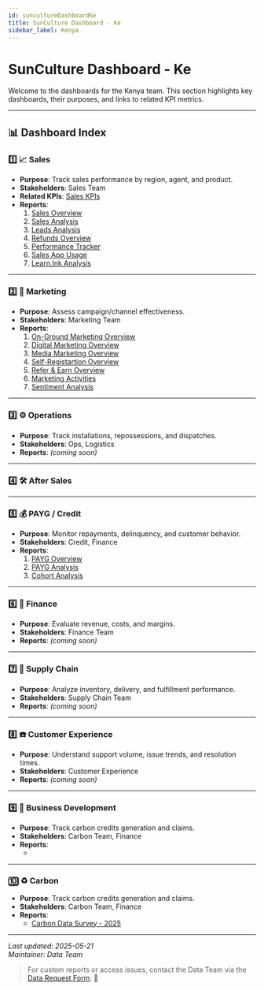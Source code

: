 ```yaml
---
id: suncultureDashboardKe
title: SunCulture Dashboard - Ke
sidebar_label: Kenya
---
```


# SunCulture Dashboard - Ke

Welcome to the dashboards for the Kenya team. This section highlights key dashboards, their purposes, and links to related KPI metrics.

---

## 📊 Dashboard Index

### 1️⃣ 📈 Sales

- **Purpose**: Track sales performance by region, agent, and product.
- **Stakeholders**: Sales Team
- **Related KPIs**: [Sales KPIs](../../kpis/overview)
- **Reports**:
  1. [Sales Overview](https://app.powerbi.com/groups/a5e07510-8f40-42ac-9573-39c91d0cea06/reports/b184333a-8b17-4953-9871-e701530e9ec5/ReportSection7d19449e3a6476e49381?experience=power-bi&clientSideAuth=0)
  2. [Sales Analysis](https://app.powerbi.com/groups/a5e07510-8f40-42ac-9573-39c91d0cea06/reports/b184333a-8b17-4953-9871-e701530e9ec5/08a4ffb924d8b29f1e6f?experience=power-bi&clientSideAuth=0)
  3. [Leads Analysis](https://app.powerbi.com/groups/a5e07510-8f40-42ac-9573-39c91d0cea06/reports/b184333a-8b17-4953-9871-e701530e9ec5/7131c49bab4ba4a29550?experience=power-bi&clientSideAuth=0)
  4. [Refunds Overview](https://app.powerbi.com/groups/a5e07510-8f40-42ac-9573-39c91d0cea06/reports/b184333a-8b17-4953-9871-e701530e9ec5/3e45ce8200731a704313?experience=power-bi&clientSideAuth=0)
  5. [Performance Tracker](https://app.powerbi.com/groups/a5e07510-8f40-42ac-9573-39c91d0cea06/reports/b184333a-8b17-4953-9871-e701530e9ec5/034d4919b4e0e7404b99?experience=power-bi&clientSideAuth=0)
  6. [Sales App Usage](https://app.powerbi.com/groups/a5e07510-8f40-42ac-9573-39c91d0cea06/reports/b184333a-8b17-4953-9871-e701530e9ec5/ReportSection9b9dcb39474d5a9055d5?experience=power-bi&clientSideAuth=0)
  7. [Learn.Ink Analysis](#)

---

### 2️⃣ 📣 Marketing

- **Purpose**: Assess campaign/channel effectiveness.
- **Stakeholders**: Marketing Team
- **Reports**:
  1. [On-Ground Marketing Overview](#)
  2. [Digital Marketing Overview](#)
  3. [Media Marketing Overview](#)
  4. [Self-Registartion Overview](#)
  5. [Refer & Earn Overview](#)
  6. [Marketing Activities](#)
  7. [Sentiment Analysis](#)

---

### 3️⃣ ⚙️ Operations

- **Purpose**: Track installations, repossessions, and dispatches.
- **Stakeholders**: Ops, Logistics
- **Reports**: _(coming soon)_

---

### 4️⃣ 🛠️ After Sales

---

### 5️⃣ 💰 PAYG / Credit

- **Purpose**: Monitor repayments, delinquency, and customer behavior.
- **Stakeholders**: Credit, Finance
- **Reports**:
  1. [PAYG Overview](#)
  2. [PAYG Analysis](#)
  3. [Cohort Analysis](#)

---

### 6️⃣ 🧾 Finance

- **Purpose**: Evaluate revenue, costs, and margins.
- **Stakeholders**: Finance Team
- **Reports**: _(coming soon)_

---

### 7️⃣ 🚚 Supply Chain

- **Purpose**: Analyze inventory, delivery, and fulfillment performance.
- **Stakeholders**: Supply Chain Team
- **Reports**: _(coming soon)_

---

### 8️⃣ ☎️ Customer Experience

- **Purpose**: Understand support volume, issue trends, and resolution times.
- **Stakeholders**: Customer Experience
- **Reports**: _(coming soon)_

---

### 9️⃣ 🤝 Business Development

- **Purpose**: Track carbon credits generation and claims.
- **Stakeholders**: Carbon Team, Finance
- **Reports**:
  - [](#)

---

### 🔟 ♻️ Carbon

- **Purpose**: Track carbon credits generation and claims.
- **Stakeholders**: Carbon Team, Finance
- **Reports**:
  - [Carbon Data Survey - 2025](#)

---

_Last updated: 2025-05-21_  
_Maintainer: Data Team_

> For custom reports or access issues, contact the Data Team via the [Data Request Form](https://sunculture.jotform.com/250342132233037). 🧠
